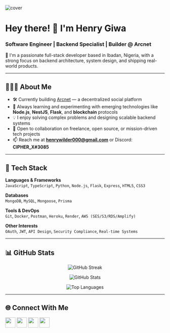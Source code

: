 ![cover](https://imgur.com/DTYTpgZ)

# Hey there! 👋 I'm Henry Giwa

### Software Engineer | Backend Specialist | Builder @ Arcnet

🚀 I'm a passionate full-stack developer based in Ibadan, Nigeria, with a strong focus on backend architecture, system design, and shipping real-world products.

---

## 👨🏾‍💻 About Me

- 🛠️ Currently building [Arcnet](https://arcnetlabs.com) — a decentralized social platform
- 🧠 Always learning and experimenting with emerging technologies like **Node.js**, **NestJS**, **Flask**, and **blockchain** protocols
- 💡 I enjoy solving complex problems and designing scalable backend systems
- 🤝 Open to collaboration on freelance, open source, or mission-driven tech projects
- 📫 Reach me at **henrywilder000@gmail.com** or Discord: **CIPHER_X#3085**

---

## 🔧 Tech Stack

**Languages & Frameworks**  
`JavaScript`, `TypeScript`, `Python`, `Node.js`, `Flask`, `Express`, `HTML5`, `CSS3`

**Databases**  
`MongoDB`, `MySQL`, `Mongoose`, `Prisma`

**Tools & DevOps**  
`Git`, `Docker`, `Postman`, `Heroku`, `Render`, `AWS (SES/S3/RDS/Amplify)`

**Other Interests**  
`OAuth`, `JWT`, `API Design`, `Security Compliance`, `Real-time Systems`

---

## 📊 GitHub Stats

<p align="center">
  <img src="https://github-readme-streak-stats.herokuapp.com/?user=CIPHER-000&theme=tokyonight&hide_border=true" alt="GitHub Streak"/>
</p>

<p align="center">
  <img src="https://github-readme-stats.vercel.app/api?username=CIPHER-000&show_icons=true&theme=tokyonight&hide_border=true" alt="GitHub Stats"/>
</p>

<p align="center">
  <img src="https://github-readme-stats.vercel.app/api/top-langs/?username=CIPHER-000&layout=compact&theme=tokyonight&hide_border=true" alt="Top Languages"/>
</p>

---

## 🌐 Connect With Me

<p align="left">
  <a href="https://discord.com/users/CIPHER-000#3085" target="_blank"><img src="https://raw.githubusercontent.com/danielcranney/readme-generator/main/public/icons/socials/discord.svg" width="32" height="32"/></a>
  <a href="https://www.github.com/CIPHER-000" target="_blank"><img src="https://raw.githubusercontent.com/danielcranney/readme-generator/main/public/icons/socials/github.svg" width="32" height="32"/></a>
  <a href="https://www.linkedin.com/in/giwahenry" target="_blank"><img src="https://raw.githubusercontent.com/danielcranney/readme-generator/main/public/icons/socials/linkedin.svg" width="32" height="32"/></a>
  <a href="https://www.twitter.com/Henry_Wi1der" target="_blank"><img src="https://raw.githubusercontent.com/danielcranney/readme-generator/main/public/icons/socials/twitter.svg" width="32" height="32"/></a>
</p>
